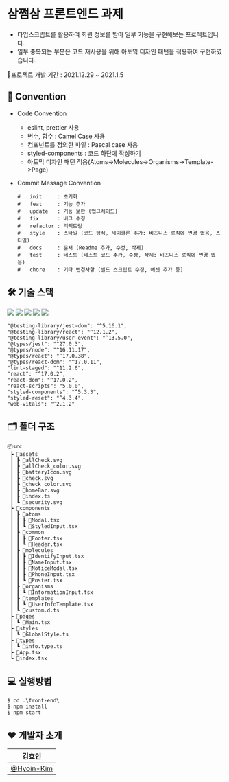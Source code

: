 # 삼쩜삼 프론트엔드 과제

- 타입스크립트를 활용하여 회원 정보를 받아 일부 기능을 구현해보는 프로젝트입니다. <br/>
- 일부 중복되는 부분은 코드 재사용을 위해 아토믹 디자인 패턴을 적용하여 구현하였습니다. <br/>

📃프로젝트 개발 기간 : 2021.12.29 ~ 2021.1.5

## 📌 Convention

- Code Convention

  - eslint, prettier 사용
  - 변수, 함수 : Camel Case 사용
  - 컴포넌트를 정의한 파일 : Pascal case 사용
  - styled-components : 코드 하단에 작성하기
  - 아토믹 디자인 패턴 적용(Atoms->Molecules->Organisms->Template->Page)

- Commit Message Convention

  ```
  #   init     : 초기화
  #   feat     : 기능 추가
  #   update   : 기능 보완 (업그레이드)
  #   fix      : 버그 수정
  #   refactor : 리팩토링
  #   style    : 스타일 (코드 형식, 세미콜론 추가: 비즈니스 로직에 변경 없음, 스타일)
  #   docs     : 문서 (Readme 추가, 수정, 삭제)
  #   test     : 테스트 (테스트 코드 추가, 수정, 삭제: 비즈니스 로직에 변경 없음)
  #   chore    : 기타 변경사항 (빌드 스크립트 수정, 에셋 추가 등)
  ```

## 🛠 기술 스택

<img src="https://img.shields.io/badge/React-61DAFB?style=flat-square&logo=React&logoColor=white"/> <img src="https://img.shields.io/badge/TypeScript-blue?style=flat-square&logo=TypeScript&logoColor=white"/> <img src="https://img.shields.io/badge/StyledComponents-DB7093?style=flat-square&logo=Styled-components&logoColor=white"/> <img src="https://img.shields.io/badge/Prettier-F7B93E?style=flat-square&logo=Prettier&logoColor=white"/> <img src="https://img.shields.io/badge/Eslint-4B3263?style=flat-square&logo=Eslint&logoColor=white"/>

```
"@testing-library/jest-dom": "^5.16.1",
"@testing-library/react": "^12.1.2",
"@testing-library/user-event": "^13.5.0",
"@types/jest": "^27.0.3",
"@types/node": "^16.11.17",
"@types/react": "^17.0.38",
"@types/react-dom": "^17.0.11",
"lint-staged": "^11.2.6",
"react": "^17.0.2",
"react-dom": "^17.0.2",
"react-scripts": "5.0.0",
"styled-components": "^5.3.3",
"styled-reset": "^4.3.4",
"web-vitals": "^2.1.2"
```

## 🗂 폴더 구조
```
📦src
 ┣ 📂assets
 ┃ ┣ 📜allCheck.svg
 ┃ ┣ 📜allCheck_color.svg
 ┃ ┣ 📜batteryIcon.svg
 ┃ ┣ 📜check.svg
 ┃ ┣ 📜check_color.svg
 ┃ ┣ 📜homeBar.svg
 ┃ ┣ 📜index.ts
 ┃ ┗ 📜security.svg
 ┣ 📂components
 ┃ ┣ 📂atoms
 ┃ ┃ ┣ 📜Modal.tsx
 ┃ ┃ ┗ 📜StyledInput.tsx
 ┃ ┣ 📂common
 ┃ ┃ ┣ 📜Footer.tsx
 ┃ ┃ ┗ 📜Header.tsx
 ┃ ┣ 📂molecules
 ┃ ┃ ┣ 📜IdentifyInput.tsx
 ┃ ┃ ┣ 📜NameInput.tsx
 ┃ ┃ ┣ 📜NoticeModal.tsx
 ┃ ┃ ┣ 📜PhoneInput.tsx
 ┃ ┃ ┗ 📜Poster.tsx
 ┃ ┣ 📂organisms
 ┃ ┃ ┗ 📜InformationInput.tsx
 ┃ ┣ 📂templates
 ┃ ┃ ┗ 📜UserInfoTemplate.tsx
 ┃ ┗ 📜custom.d.ts
 ┣ 📂pages
 ┃ ┗ 📜Main.tsx
 ┣ 📂styles
 ┃ ┗ 📜GlobalStyle.ts
 ┣ 📂types
 ┃ ┗ 📜info.type.ts
 ┣ 📜App.tsx
 ┗ 📜index.tsx
```

## 💻 실행방법

```
$ cd .\front-end\
$ npm install
$ npm start
```

## ❤ 개발자 소개

| 김효인                                     |
| ------------------------------------------ |
| [@Hyoin-Kim](https://github.com/Hyoin-Kim) |
